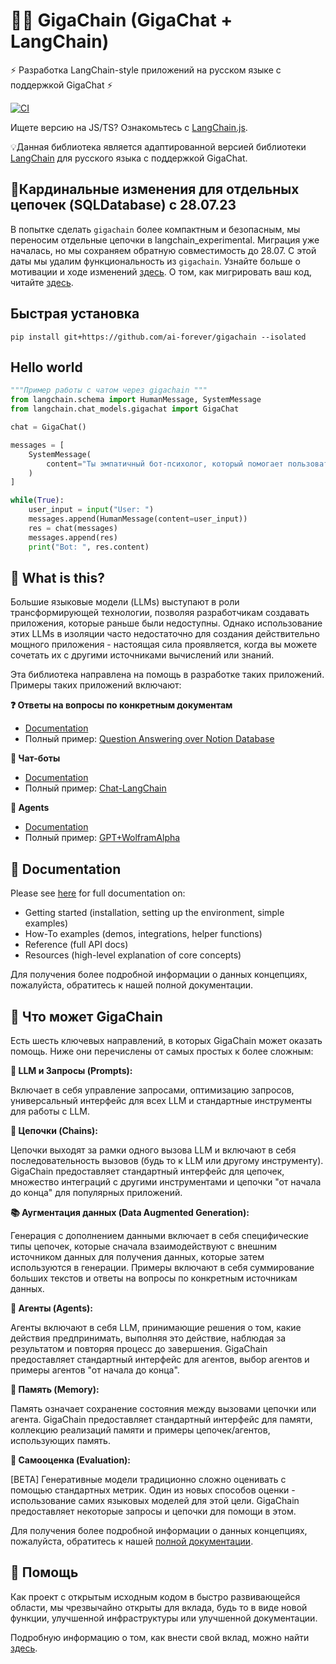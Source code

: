 # 🦜️🔗 GigaChain (GigaChat + LangChain)

⚡ Разработка LangChain-style приложений на русском языке с поддержкой GigaChat ⚡

<!--
[![Release Notes](https://img.shields.io/github/release/langchain-ai/langchain)](https://github.com/ai-forever/gigachain/releases)
-->
[![CI](https://github.com/ai-forever/gigachain/actions/workflows/langchain_ci.yml/badge.svg)](https://github.com/ai-forever/gigachain/actions/workflows/langchain_ci.yml)
<!--
[![Experimental CI](https://github.com/ai-forever/gigachain/actions/workflows/langchain_experimental_ci.yml/badge.svg)](https://github.com/ai-forever/gigachain/actions/workflows/langchain_experimental_ci.yml)
[![Downloads](https://static.pepy.tech/badge/langchain/month)](https://pepy.tech/project/langchain)
[![License: MIT](https://img.shields.io/badge/License-MIT-yellow.svg)](https://opensource.org/licenses/MIT)
[![Twitter](https://img.shields.io/twitter/url/https/twitter.com/langchainai.svg?style=social&label=Follow%20%40LangChainAI)](https://twitter.com/langchainai)
[![](https://dcbadge.vercel.app/api/server/6adMQxSpJS?compact=true&style=flat)](https://discord.gg/6adMQxSpJS)
[![Open in Dev Containers](https://img.shields.io/static/v1?label=Dev%20Containers&message=Open&color=blue&logo=visualstudiocode)](https://vscode.dev/redirect?url=vscode://ms-vscode-remote.remote-containers/cloneInVolume?url=https://github.com/langchain-ai/langchain)
[![Open in GitHub Codespaces](https://github.com/codespaces/badge.svg)](https://codespaces.new/langchain-ai/langchain)
[![GitHub star chart](https://img.shields.io/github/stars/langchain-ai/langchain?style=social)](https://star-history.com/#langchain-ai/langchain)
[![Dependency Status](https://img.shields.io/librariesio/github/langchain-ai/langchain)](https://libraries.io/github/langchain-ai/langchain)
[![Open Issues](https://img.shields.io/github/issues-raw/langchain-ai/langchain)](https://github.com/ai-forever/gigachain/issues)
-->


Ищете версию на JS/TS? Ознакомьтесь с [LangChain.js](https://github.com/hwchase17/langchainjs).

💡Данная библиотека является адаптированной версией библиотеки [LangChain](https://github.com/langchain-ai/langchain) для русского языка с поддержкой GigaChat.

<!--
**Production Support:** As you move your LangChains into production, we'd love to offer more hands-on support.
Fill out [this form](https://airtable.com/appwQzlErAS2qiP0L/shrGtGaVBVAz7NcV2) to share more about what you're building, and our team will get in touch.
-->

## 🚨Кардинальные изменения для отдельных цепочек (SQLDatabase) с 28.07.23

В попытке сделать `gigachain` более компактным и безопасным, мы переносим отдельные цепочки в langchain_experimental.
Миграция уже началась, но мы сохраняем обратную совместимость до 28.07.
С этой даты мы удалим функциональность из `gigachain`.
Узнайте больше о мотивации и ходе изменений [здесь](https://github.com/hwchase17/langchain/discussions/8043).
О том, как мигрировать ваш код, читайте [здесь](MIGRATE.md).

## Быстрая установка

`pip install git+https://github.com/ai-forever/gigachain --isolated`
<!--
`pip install langchain`
or
`pip install langsmith && conda install langchain -c conda-forge`
-->

## Hello world
```python
"""Пример работы с чатом через gigachain """
from langchain.schema import HumanMessage, SystemMessage
from langchain.chat_models.gigachat import GigaChat

chat = GigaChat()

messages = [
    SystemMessage(
        content="Ты эмпатичный бот-психолог, который помогает пользователю решить его проблемы."
    )
]

while(True):
    user_input = input("User: ")
    messages.append(HumanMessage(content=user_input))
    res = chat(messages)
    messages.append(res)
    print("Bot: ", res.content)
```

## 🤔 What is this?

Большие языковые модели (LLMs) выступают в роли трансформирующей технологии, позволяя разработчикам создавать приложения, которые раньше были недоступны. Однако использование этих LLMs в изоляции часто недостаточно для создания действительно мощного приложения - настоящая сила проявляется, когда вы можете сочетать их с другими источниками вычислений или знаний.

Эта библиотека направлена на помощь в разработке таких приложений. Примеры таких приложений включают:


**❓ Ответы на вопросы по конкретным документам**

- [Documentation](https://python.langchain.com/docs/use_cases/question_answering/)
- Полный пример: [Question Answering over Notion Database](https://github.com/hwchase17/notion-qa)

**💬 Чат-боты**

- [Documentation](https://python.langchain.com/docs/use_cases/chatbots/)
- Полный пример: [Chat-LangChain](https://github.com/hwchase17/chat-langchain)

**🤖 Agents**

- [Documentation](https://python.langchain.com/docs/modules/agents/)
- Полный пример: [GPT+WolframAlpha](https://huggingface.co/spaces/JavaFXpert/Chat-GPT-LangChain)

## 📖 Documentation

Please see [here](https://python.langchain.com) for full documentation on:

- Getting started (installation, setting up the environment, simple examples)
- How-To examples (demos, integrations, helper functions)
- Reference (full API docs)
- Resources (high-level explanation of core concepts)






Для получения более подробной информации о данных концепциях, пожалуйста, обратитесь к нашей полной документации.




## 🚀 Что может GigaChain

Есть шесть ключевых направлений, в которых GigaChain может оказать помощь. Ниже они перечислены от самых простых к более сложным:

**📃 LLM и Запросы (Prompts):**

Включает в себя управление запросами, оптимизацию запросов, универсальный интерфейс для всех LLM и стандартные инструменты для работы с LLM.

**🔗 Цепочки (Chains):**

Цепочки выходят за рамки одного вызова LLM и включают в себя последовательность вызовов (будь то к LLM или другому инструменту). GigaChain предоставляет стандартный интерфейс для цепочек, множество интеграций с другими инструментами и цепочки "от начала до конца" для популярных приложений.

**📚 Аугментация данных (Data Augmented Generation):**

Генерация с дополнением данными включает в себя специфические типы цепочек, которые сначала взаимодействуют с внешним источником данных для получения данных, которые затем используются в генерации. Примеры включают в себя суммирование больших текстов и ответы на вопросы по конкретным источникам данных.

**🤖 Агенты (Agents):**

Агенты включают в себя LLM, принимающие решения о том, какие действия предпринимать, выполняя это действие, наблюдая за результатом и повторяя процесс до завершения. GigaChain предоставляет стандартный интерфейс для агентов, выбор агентов и примеры агентов "от начала до конца".

**🧠 Память (Memory):**

Память означает сохранение состояния между вызовами цепочки или агента. GigaChain предоставляет стандартный интерфейс для памяти, коллекцию реализаций памяти и примеры цепочек/агентов, использующих память.

**🧐 Самооценка (Evaluation):**

[BETA] Генеративные модели традиционно сложно оценивать с помощью стандартных метрик. Один из новых способов оценки - использование самих языковых моделей для этой цели. GigaChain предоставляет некоторые запросы и цепочки для помощи в этом.

Для получения более подробной информации о данных концепциях, пожалуйста, обратитесь к нашей [полной документации](https://python.langchain.com).

## 💁 Помощь

Как проект с открытым исходным кодом в быстро развивающейся области, мы чрезвычайно открыты для вклада, будь то в виде новой функции, улучшенной инфраструктуры или улучшенной документации.

Подробную информацию о том, как внести свой вклад, можно найти [здесь](.github/CONTRIBUTING.md).
